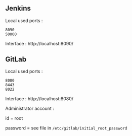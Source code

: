 # 

## Jenkins
Local used ports : 
```
8090
50000
```
Interface : http://localhost:8090/

## GitLab

Local used ports :
```
8080
8443
8022
```
Interface : http://localhost:8080/

Administrator account :

id = root

password = see file in `/etc/gitlab/initial_root_password`
